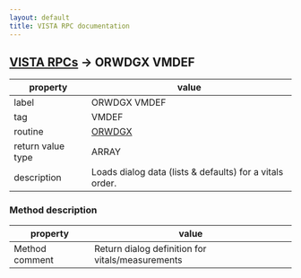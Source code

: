 ```yaml
---
layout: default
title: VISTA RPC documentation
---
```




## [VISTA RPCs](TableOfContent.md) &#8594; ORWDGX VMDEF 

 property | value 
--- | --- 
 label | ORWDGX VMDEF
 tag | VMDEF
 routine | [ORWDGX](http://code.osehra.org/dox/Routine_ORWDGX_source.html)
 return value type | ARRAY
 description | Loads dialog data (lists & defaults) for a vitals order.


### Method description

 property | value 
--- | --- 
 Method comment | Return dialog definition for vitals/measurements